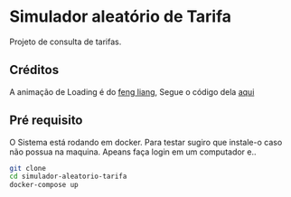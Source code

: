 # Simulador aleatório de Tarifa

Projeto de consulta de tarifas.

## Créditos
A animação de Loading é do [feng liang](https://codepen.io/anhulife/), Segue o código dela [aqui](https://codepen.io/anhulife/pen/rLvap)

## Pré requisito
O Sistema está rodando em docker. Para testar sugiro que instale-o caso não possua na maquina.
Apeans faça login em um computador e.. 
```sh
git clone
cd simulador-aleatorio-tarifa
docker-compose up
```